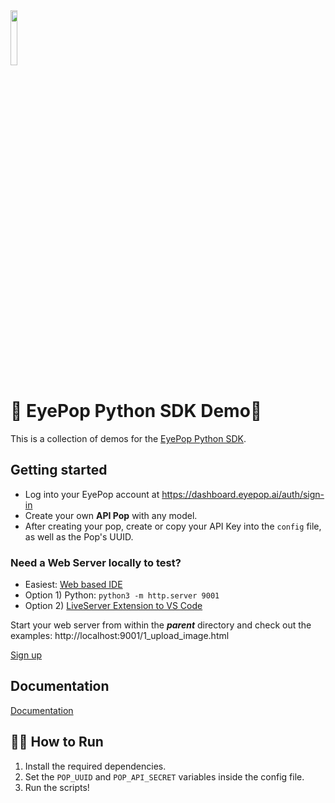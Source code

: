 <img src="../javascript/3D Motion Capture/css/images/eyepop-logo.svg" width="15%"/>

# 🐍 EyePop Python SDK Demo🐍

This is a collection of demos for the [EyePop Python SDK](https://github.com/eyepop-ai/eyepop-sdk-python).

## Getting started

- Log into your EyePop account at https://dashboard.eyepop.ai/auth/sign-in
- Create your own **API Pop** with any model.
- After creating your pop, create or copy your API Key into the `config` file, as well as the Pop's UUID.

### Need a Web Server locally to test?

- Easiest: [Web based IDE](https://replit.com/)
- Option 1) Python: `python3 -m http.server 9001`
- Option 2) [LiveServer Extension to VS Code](https://marketplace.visualstudio.com/items?itemName=ritwickdey.LiveServer)

Start your web server from within the **_parent_** directory and check out the examples: http://localhost:9001/1_upload_image.html

[Sign up](https://dashboard.eyepop.ai/auth/sign-up)

## Documentation

[Documentation](https://docs.google.com/document/d/1Bww57Zfn4csWAebSh-xSDa6c4aJ-l1RgFbSgqbew9S0/edit)

## 🏃‍♂️ How to Run

1. Install the required dependencies.
2. Set the `POP_UUID` and `POP_API_SECRET` variables inside the config file.
3. Run the scripts!
